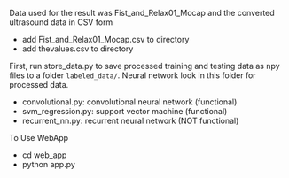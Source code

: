 Data used for the result was Fist_and_Relax01_Mocap and the converted ultrasound data in CSV form
- add Fist_and_Relax01_Mocap.csv to directory
- add thevalues.csv to directory

First, run store_data.py to save processed training and testing data as npy files to a folder `labeled_data/`. Neural network look in this folder for processed data.

- convolutional.py: convolutional neural network (functional)
- svm_regression.py: support vector machine (functional)
- recurrent_nn.py: recurrent neural network (NOT functional)

To Use WebApp
- cd web_app
- python app.py